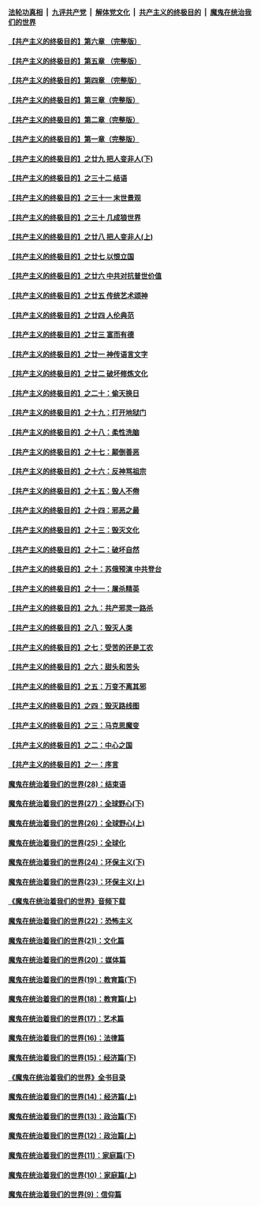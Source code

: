 ####  [法轮功真相](../../../../basic/blob/master/README.md?t=06250802) &nbsp;|&nbsp; [九评共产党](../../../../9ping.md/blob/master/README.md?t=06250802) &nbsp;|&nbsp; [解体党文化](../../../../jtdwh.md/blob/master/README.md?t=06250802)  &nbsp;|&nbsp; [共产主义的终极目的](../../../../gczydzjmd.md/blob/master/README.md?t=06250802) &nbsp;|&nbsp; [魔鬼在统治我们的世界](../../../../mgztzwmdsj.md/blob/master/README.md?t=06250802) 

#### [【共产主义的终极目的】第六章 （完整版）](../pages/nsc422/n11428913.md?t=06250802) 

#### [【共产主义的终极目的】第五章 （完整版）](../pages/nsc422/n11428912.md?t=06250802) 

#### [【共产主义的终极目的】第四章 （完整版）](../pages/nsc422/n11428907.md?t=06250802) 

#### [【共产主义的终极目的】第三章（完整版）](../pages/nsc422/n11428848.md?t=06250802) 

#### [【共产主义的终极目的】第二章（完整版）](../pages/nsc422/n11428831.md?t=06250802) 

#### [【共产主义的终极目的】第一章（完整版）](../pages/nsc422/n11417651.md?t=06250802) 

#### [【共产主义的终极目的】之廿九 把人变非人(下)](../pages/nsc422/n11344140.md?t=06250802) 

#### [【共产主义的终极目的】之三十二 结语](../pages/nsc422/n11360535.md?t=06250802) 

#### [【共产主义的终极目的】之三十一 末世景观](../pages/nsc422/n11351129.md?t=06250802) 

#### [【共产主义的终极目的】之三十 几成狼世界](../pages/nsc422/n11348280.md?t=06250802) 

#### [【共产主义的终极目的】之廿八 把人变非人(上)](../pages/nsc422/n11340492.md?t=06250802) 

#### [【共产主义的终极目的】之廿七 以恨立国](../pages/nsc422/n11336944.md?t=06250802) 

#### [【共产主义的终极目的】之廿六 中共对抗普世价值](../pages/nsc422/n11324785.md?t=06250802) 

#### [【共产主义的终极目的】之廿五 传统艺术颂神](../pages/nsc422/n11296396.md?t=06250802) 

#### [【共产主义的终极目的】之廿四 人伦典范](../pages/nsc422/n11296397.md?t=06250802) 

#### [【共产主义的终极目的】之廿三 富而有德](../pages/nsc422/n11283598.md?t=06250802) 

#### [【共产主义的终极目的】之廿一 神传语言文字](../pages/nsc422/n11263265.md?t=06250802) 

#### [【共产主义的终极目的】之廿二 破坏修炼文化](../pages/nsc422/n11245728.md?t=06250802) 

#### [【共产主义的终极目的】之二十：偷天换日](../pages/nsc422/n11238846.md?t=06250802) 

#### [【共产主义的终极目的】之十九：打开地狱门](../pages/nsc422/n11206376.md?t=06250802) 

#### [【共产主义的终极目的】之十八：柔性洗脑](../pages/nsc422/n11199994.md?t=06250802) 

#### [【共产主义的终极目的】之十七：颠倒善恶](../pages/nsc422/n11179782.md?t=06250802) 

#### [【共产主义的终极目的】之十六：反神骂祖宗](../pages/nsc422/n11166798.md?t=06250802) 

#### [【共产主义的终极目的】之十五：毁人不倦](../pages/nsc422/n11166792.md?t=06250802) 

#### [【共产主义的终极目的】之十四：邪恶之最](../pages/nsc422/n11150249.md?t=06250802) 

#### [【共产主义的终极目的】之十三：毁灭文化](../pages/nsc422/n11135227.md?t=06250802) 

#### [【共产主义的终极目的】之十二：破坏自然](../pages/nsc422/n11135214.md?t=06250802) 

#### [【共产主义的终极目的】之十：苏俄预演 中共登台](../pages/nsc422/n11118424.md?t=06250802) 

#### [【共产主义的终极目的】之十一：屠杀精英](../pages/nsc422/n11118442.md?t=06250802) 

#### [【共产主义的终极目的】之九：共产邪灵一路杀](../pages/nsc422/n11114139.md?t=06250802) 

#### [【共产主义的终极目的】之八：毁灭人类](../pages/nsc422/n11108503.md?t=06250802) 

#### [【共产主义的终极目的】之七：受苦的还是工农](../pages/nsc422/n11101809.md?t=06250802) 

#### [【共产主义的终极目的】之六：甜头和苦头](../pages/nsc422/n11096971.md?t=06250802) 

#### [【共产主义的终极目的】之五：万变不离其邪](../pages/nsc422/n11091285.md?t=06250802) 

#### [【共产主义的终极目的】之四：毁灭路线图](../pages/nsc422/n11086284.md?t=06250802) 

#### [【共产主义的终极目的】之三：马克思魔变](../pages/nsc422/n11061941.md?t=06250802) 

#### [【共产主义的终极目的】之二：中心之国](../pages/nsc422/n11047728.md?t=06250802) 

#### [【共产主义的终极目的】之一：序言](../pages/nsc422/n11086077.md?t=06250802) 

#### [魔鬼在统治着我们的世界(28)：结束语](../pages/nsc422/n10936246.md?t=06250802) 

#### [魔鬼在统治着我们的世界(27)：全球野心(下)](../pages/nsc422/n10928319.md?t=06250802) 

#### [魔鬼在统治着我们的世界(26)：全球野心(上)](../pages/nsc422/n10900318.md?t=06250802) 

#### [魔鬼在统治着我们的世界(25)：全球化](../pages/nsc422/n10788205.md?t=06250802) 

#### [魔鬼在统治着我们的世界(24)：环保主义(下)](../pages/nsc422/n10695307.md?t=06250802) 

#### [魔鬼在统治着我们的世界(23)：环保主义(上)](../pages/nsc422/n10688613.md?t=06250802) 

#### [《魔鬼在统治着我们的世界》音频下载](../pages/nsc422/n10635553.md?t=06250802) 

#### [魔鬼在统治着我们的世界(22)：恐怖主义](../pages/nsc422/n10614727.md?t=06250802) 

#### [魔鬼在统治着我们的世界(21)：文化篇](../pages/nsc422/n10597706.md?t=06250802) 

#### [魔鬼在统治着我们的世界(20)：媒体篇](../pages/nsc422/n10586579.md?t=06250802) 

#### [魔鬼在统治着我们的世界(19)：教育篇(下)](../pages/nsc422/n10564808.md?t=06250802) 

#### [魔鬼在统治着我们的世界(18)：教育篇(上)](../pages/nsc422/n10526970.md?t=06250802) 

#### [魔鬼在统治着我们的世界(17)：艺术篇](../pages/nsc422/n10499093.md?t=06250802) 

#### [魔鬼在统治着我们的世界(16)：法律篇](../pages/nsc422/n10485969.md?t=06250802) 

#### [魔鬼在统治着我们的世界(15)：经济篇(下)](../pages/nsc422/n10469975.md?t=06250802) 

#### [《魔鬼在统治着我们的世界》全书目录](../pages/nsc422/n10464261.md?t=06250802) 

#### [魔鬼在统治着我们的世界(14)：经济篇(上)](../pages/nsc422/n10457370.md?t=06250802) 

#### [魔鬼在统治着我们的世界(13)：政治篇(下)](../pages/nsc422/n10448270.md?t=06250802) 

#### [魔鬼在统治着我们的世界(12)：政治篇(上)](../pages/nsc422/n10444576.md?t=06250802) 

#### [魔鬼在统治着我们的世界(11)：家庭篇(下)](../pages/nsc422/n10440961.md?t=06250802) 

#### [魔鬼在统治着我们的世界(10)：家庭篇(上)](../pages/nsc422/n10435448.md?t=06250802) 

#### [魔鬼在统治着我们的世界(9)：信仰篇](../pages/nsc422/n10432159.md?t=06250802) 

